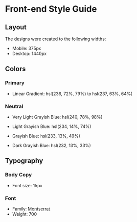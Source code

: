 # Front-end Style Guide

## Layout

The designs were created to the following widths:

- Mobile: 375px
- Desktop: 1440px

## Colors

### Primary

- Linear Gradient: hsl(236, 72%, 79%) to hsl(237, 63%, 64%)

### Neutral

<!-- white -->

- Very Light Grayish Blue: hsl(240, 78%, 98%)
<!-- grey -->
- Light Grayish Blue: hsl(234, 14%, 74%)
<!-- dark-grey -->
- Grayish Blue: hsl(233, 13%, 49%)
<!-- dark dark grey -->
- Dark Grayish Blue: hsl(232, 13%, 33%)

## Typography

### Body Copy

- Font size: 15px

### Font

- Family: [Montserrat](https://fonts.google.com/specimen/Montserrat)
- Weight: 700
